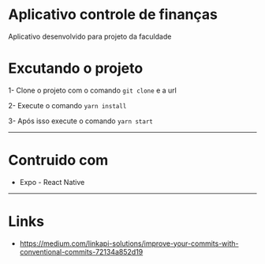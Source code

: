 # Aplicativo controle de finanças

Aplicativo desenvolvido para projeto da faculdade

# Excutando o projeto

1- Clone o projeto com o comando `git clone` e a url

2- Execute o comando `yarn install`

3- Após isso execute o comando `yarn start`

---
# Contruido com

- Expo - React Native

---
# Links
- https://medium.com/linkapi-solutions/improve-your-commits-with-conventional-commits-72134a852d19
